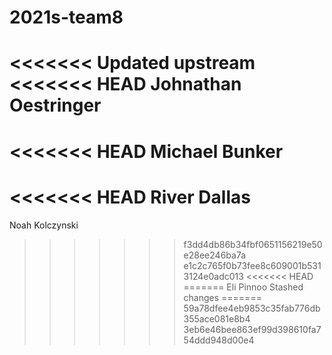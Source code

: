 # 2021s-team8
<<<<<<< Updated upstream
<<<<<<< HEAD
Johnathan Oestringer
=======
<<<<<<< HEAD
Michael Bunker
=======
<<<<<<< HEAD
River Dallas
=======
Noah Kolczynski
>>>>>>> f3dd4db86b34fbf0651156219e50e28ee246ba7a
>>>>>>> e1c2c765f0b73fee8c609001b5313124e0adc013
<<<<<<< HEAD
=======
Eli Pinnoo
>>>>>>> Stashed changes
=======
>>>>>>> 59a78dfee4eb9853c35fab776db355ace081e8b4
>>>>>>> 3eb6e46bee863ef99d398610fa754ddd948d00e4
